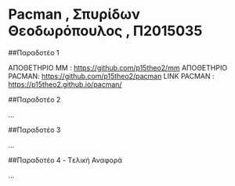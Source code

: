 # Pacman , Σπυρίδων Θεοδωρόπουλος , Π2015035

##Παραδοτέο 1

ΑΠΟΘΕΤΗΡΙΟ MM : https://github.com/p15theo2/mm
ΑΠΟΘΕΤΗΡΙΟ PACMAN: https://github.com/p15theo2/pacman
LINK PACMAN : https://p15theo2.github.io/pacman/

##Παραδοτέο 2

...

##Παραδοτέο 3

...

##Παραδοτέο 4 - Tελική Αναφορά

...
